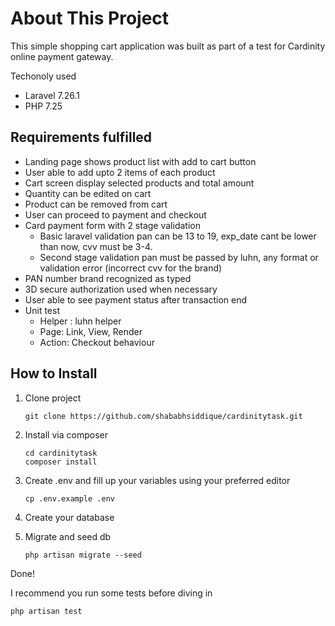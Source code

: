 # About This Project

This simple shopping cart application was built as part of a test for Cardinity online payment gateway. 

Techonoly used
- Laravel 7.26.1
- PHP 7.25

## Requirements fulfilled

- Landing page shows product list with add to cart button
- User able to add upto 2 items of each product
- Cart screen display selected products and total amount
- Quantity can be edited on cart
- Product can be removed from cart
- User can proceed to payment and checkout
- Card payment form with 2 stage validation
  - Basic laravel validation pan can be 13 to 19, exp_date cant be lower than now, cvv must be 3-4.
  - Second stage validation pan must be passed by luhn, any format or validation error (incorrect cvv for the brand)
- PAN number brand recognized as typed
- 3D secure authorization used when necessary
- User able to see payment status after transaction end
- Unit test
  - Helper : luhn helper
  - Page: Link, View, Render
  - Action: Checkout behaviour
  
## How to Install

1. Clone project
   ```
   git clone https://github.com/shababhsiddique/cardinitytask.git
   ```

2. Install via composer
   ```
   cd cardinitytask
   composer install
   ```

3. Create .env and fill up your variables using your preferred editor
   ```
   cp .env.example .env
   ```

4. Create your database 

5. Migrate and seed db
   ```
   php artisan migrate --seed
   ```

Done!

I recommend you run some tests before diving in

   ```
   php artisan test
   ```

